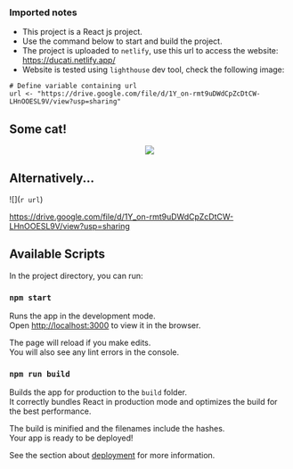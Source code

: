 ### Imported notes

- This project is a React js project.
- Use the command below to start and build the project.
- The project is uploaded to `netlify`, use this url to access the website:
https://ducati.netlify.app/
- Website is tested using `lighthouse` dev tool, check the following image:

```{r, echo=FALSE}
# Define variable containing url
url <- "https://drive.google.com/file/d/1Y_on-rmt9uDWdCpZcDtCW-LHnOOESL9V/view?usp=sharing"
```
## Some cat!
<center><img src="`r url`"></center>

## Alternatively...
![](`r url`)
 
https://drive.google.com/file/d/1Y_on-rmt9uDWdCpZcDtCW-LHnOOESL9V/view?usp=sharing



## Available Scripts

In the project directory, you can run:

### `npm start`

Runs the app in the development mode.<br />
Open [http://localhost:3000](http://localhost:3000) to view it in the browser.

The page will reload if you make edits.<br />
You will also see any lint errors in the console.


### `npm run build`

Builds the app for production to the `build` folder.<br />
It correctly bundles React in production mode and optimizes the build for the best performance.

The build is minified and the filenames include the hashes.<br />
Your app is ready to be deployed!

See the section about [deployment](https://facebook.github.io/create-react-app/docs/deployment) for more information.

